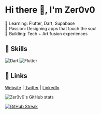 # Hi there 👋, I'm Zer0v0

🌱 Learning: Flutter, Dart, Supabase  
🎨 Passion: Designing apps that touch the soul  
🧠 Building: Tech + Art fusion experiences  

## 🔧 Skills
![Dart](https://img.shields.io/badge/-Dart-0175C2?logo=dart&logoColor=white)
![Flutter](https://img.shields.io/badge/-Flutter-02569B?logo=flutter&logoColor=white)

## 🔗 Links
[Website](https://zer0v0.dev) | [Twitter](https://twitter.com/zer0v0) | [LinkedIn](https://linkedin.com/in/zer0v0)

![Zer0v0's GitHub stats](https://github-readme-stats.vercel.app/api?username=zer0v0&show_icons=true&theme=tokyonight)

[![GitHub Streak](https://streak-stats.demolab.com?user=zer0v0&theme=dark)](https://git.io/streak-stats)
